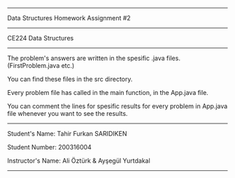 --------------------------------------
Data Structures Homework Assignment #2

--------------------------------------

CE224 Data Structures

--------------------------------------

The problem's answers are written in the spesific .java files. (FirstProblem.java etc.)

You can find these files in the src directory.

Every problem file has called in the main function, in the App.java file.

You can comment the lines for spesific results for every problem in App.java file whenever you want to see the results.

--------------------------------------

Student's Name: Tahir Furkan SARIDIKEN

Student Number: 200316004

Instructor's Name: Ali Öztürk & Ayşegül Yurtdakal

--------------------------------------

